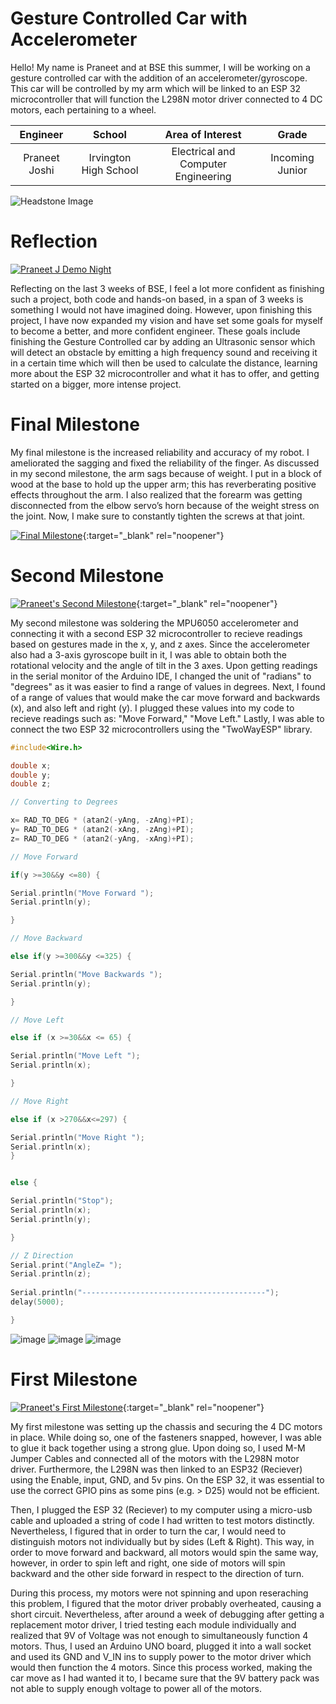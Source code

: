 ﻿# Gesture Controlled Car with Accelerometer 
Hello! My name is Praneet and at BSE this summer, I will be working on a gesture controlled car with the addition of an accelerometer/gyroscope. This car will be controlled by my arm which will be linked to an ESP 32 microcontroller that will function the L298N motor driver connected to 4 DC motors, each pertaining to a wheel.  

| **Engineer** | **School** | **Area of Interest** | **Grade** |
|:--:|:--:|:--:|:--:|
| Praneet Joshi | Irvington High School | Electrical and Computer Engineering | Incoming Junior

![Headstone Image](https://bluestampengineering.com/wp-content/uploads/2016/05/improve.jpg)

# Reflection

[![Praneet J Demo Night](https://res.cloudinary.com/marcomontalbano/image/upload/v1627059933/video_to_markdown/images/youtube--I-eKRMAHUe4-c05b58ac6eb4c4700831b2b3070cd403.jpg)](https://www.youtube.com/watch?v=I-eKRMAHUe4 "Praneet J Demo Night")

Reflecting on the last 3 weeks of BSE, I feel a lot more confident as finishing such a project, both code and hands-on based, in a span of 3 weeks is something I would not have imagined doing. However, upon finishing this project, I have now expanded my vision and have set some goals for myself to become a better, and more confident engineer. These goals include finishing the Gesture Controlled car by adding an Ultrasonic sensor which will detect an obstacle by emitting a high frequency sound and receiving it in a certain time which will then be used to calculate the distance, learning more about the ESP 32 microcontroller and what it has to offer, and getting started on a bigger, more intense project. 

# Final Milestone
My final milestone is the increased reliability and accuracy of my robot. I ameliorated the sagging and fixed the reliability of the finger. As discussed in my second milestone, the arm sags because of weight. I put in a block of wood at the base to hold up the upper arm; this has reverberating positive effects throughout the arm. I also realized that the forearm was getting disconnected from the elbow servo’s horn because of the weight stress on the joint. Now, I make sure to constantly tighten the screws at that joint. 

[![Final Milestone](https://res.cloudinary.com/marcomontalbano/image/upload/v1612573869/video_to_markdown/images/youtube--F7M7imOVGug-c05b58ac6eb4c4700831b2b3070cd403.jpg )](https://www.youtube.com/watch?v=F7M7imOVGug&feature=emb_logo "Final Milestone"){:target="_blank" rel="noopener"}

# Second Milestone

[![Praneet's Second Milestone](https://res.cloudinary.com/marcomontalbano/image/upload/v1626887903/video_to_markdown/images/youtube--jH0zZHIjaTw-c05b58ac6eb4c4700831b2b3070cd403.jpg)](https://www.youtube.com/watch?v=jH0zZHIjaTw "Praneet's Second Milestone"){:target="_blank" rel="noopener"}

My second milestone was soldering the MPU6050 accelerometer and connecting it with a second ESP 32 microcontroller to recieve readings based on gestures made in the x, y, and z axes. Since the accelerometer also had a 3-axis gyroscope built in it, I was able to obtain both the rotational velocity and the angle of tilt in the 3 axes. Upon getting readings in the serial monitor of the Arduino IDE, I changed the unit of "radians" to "degrees" as it was easier to find a range of values in degrees. Next, I found of a range of values that would make the car move forward and backwards (x), and also left and right (y). I plugged these values into my code to recieve readings such as: "Move Forward," "Move Left." Lastly, I was able to connect the two ESP 32 microcontrollers using the "TwoWayESP" library. 

```C++
#include<Wire.h>

double x;
double y;
double z;

// Converting to Degrees

x= RAD_TO_DEG * (atan2(-yAng, -zAng)+PI);
y= RAD_TO_DEG * (atan2(-xAng, -zAng)+PI);
z= RAD_TO_DEG * (atan2(-yAng, -xAng)+PI);

// Move Forward

if(y >=30&&y <=80) {

Serial.println("Move Forward ");
Serial.println(y);

}

// Move Backward

else if(y >=300&&y <=325) { 

Serial.println("Move Backwards ");
Serial.println(y);

}

// Move Left

else if (x >=30&&x <= 65) {

Serial.println("Move Left ");
Serial.println(x);

}

// Move Right

else if (x >270&&x<=297) {

Serial.println("Move Right ");
Serial.println(x); 
}


else {

Serial.println("Stop");
Serial.println(x);
Serial.println(y);

}

// Z Direction
Serial.print("AngleZ= ");
Serial.println(z);
 
Serial.println("-----------------------------------------");
delay(5000);

}

``` 

![image](https://user-images.githubusercontent.com/87200454/125982851-67813d3a-6058-4a32-bf54-c537393f99d8.png)
![image](https://user-images.githubusercontent.com/87200454/125985781-1230672c-6a50-4357-98f4-0e968eb8aed4.png)
![image](https://user-images.githubusercontent.com/87200454/125986090-47644f70-732d-4c70-8e0e-c1ea77352339.png) 


# First Milestone


[![Praneet's First Milestone](https://res.cloudinary.com/marcomontalbano/image/upload/v1626887792/video_to_markdown/images/youtube--JqKNtSrtwxY-c05b58ac6eb4c4700831b2b3070cd403.jpg)](https://www.youtube.com/watch?v=JqKNtSrtwxY "Praneet's First Milestone"){:target="_blank" rel="noopener"}


My first milestone was setting up the chassis and securing the 4 DC motors in place. While doing so, one of the fasteners snapped, however, I was able to glue it back together using a strong glue. Upon doing so, I used M-M Jumper Cables and connected all of the motors with the L298N motor driver. Furthermore, the L298N was then linked to an ESP32 (Reciever) using the Enable, input, GND, and 5v pins. On the ESP 32, it was essential to use the correct GPIO pins as some pins (e.g. > D25) would not be efficient. 

Then, I plugged the ESP 32 (Reciever) to my computer using a micro-usb cable and uploaded a string of code I had written to test motors distinctly. Nevertheless, I figured that in order to turn the car, I would need to distinguish motors not individually but by sides (Left & Right). This way, in order to move forward and backward, all motors would spin the same way, however, in order to spin left and right, one side of motors will spin backward and the other side forward in respect to the direction of turn. 

During this process, my motors were not spinning and upon reseraching this problem, I figured that the motor driver probably overheated, causing a short circuit. Nevertheless, after around a week of debugging after getting a replacement motor driver, I tried testing each module individually and realized that 9V of Voltage was not enough to simultaneously function 4 motors. Thus, I used an Arduino UNO board, plugged it into a wall socket and used its GND and V_IN ins to supply power to the motor driver which would then function the 4 motors. Since this process worked, making the car move as I had wanted it to, I became sure that the 9V battery pack was not able to supply enough voltage to power all of the motors. 




